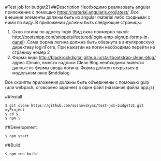 #Test job for budget21
##Description
Необходимо реализовать angular приложение с помощью https://material.angularjs.org/latest/ .Все внешние элементы должны быть из angular material либо сходными с ними по виду. В приложении должны быть следующие страницы:
 1) Окно логина по адресу login (Вид окна примерно такой: http://bootsnipp.com/snippets/featured/login-amp-signup-forms-in-panel) .Сама форма логина должна быть обернута в ангуляровскую директиву loginForm. При нажатии на логин необходимо перейти на страницу номер 2
 2) Форма вида http://blackrockdigital.github.io/startbootstrap-clean-blog/ адрес #/main, вместо надписи Clean Blog необходимо вывести данные из формы ввода логина. Форма должен открыться в модельном окне $mddialog.

 Все скрипты приложения должны быть объединены c помощью gulp (или webpack, оговорено заранее) в один файл (название файла app.js)
 
##Install
```
$ git clone https://github.com/sosnovskyas/test-job-budget21.git myProject
$ cd $_
$ npm i
```
##Development
```
$ npm start
```

##Build
```
$ npm run build
```
